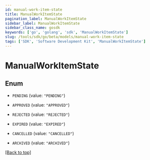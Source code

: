 ```yaml
---
id: manual-work-item-state
title: ManualWorkItemState
pagination_label: ManualWorkItemState
sidebar_label: ManualWorkItemState
sidebar_class_name: gosdk
keywords: ['go', 'golang', 'sdk', 'ManualWorkItemState'] 
slug: /tools/sdk/go/beta/models/manual-work-item-state
tags: ['SDK', 'Software Development Kit', 'ManualWorkItemState']
---
```


# ManualWorkItemState

## Enum


* `PENDING` (value: `"PENDING"`)

* `APPROVED` (value: `"APPROVED"`)

* `REJECTED` (value: `"REJECTED"`)

* `EXPIRED` (value: `"EXPIRED"`)

* `CANCELLED` (value: `"CANCELLED"`)

* `ARCHIVED` (value: `"ARCHIVED"`)


[[Back to top]](#) 



